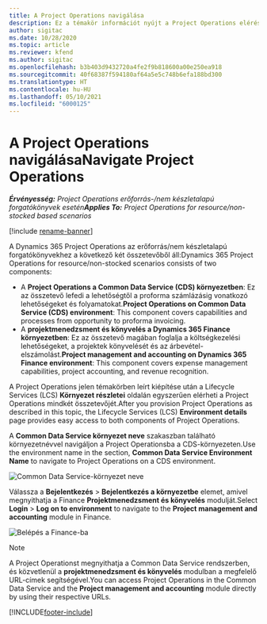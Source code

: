 ```yaml
---
title: A Project Operations navigálása
description: Ez a témakör információt nyújt a Project Operations elérésére a Lifecycle Services szolgáltatásból.
author: sigitac
ms.date: 10/28/2020
ms.topic: article
ms.reviewer: kfend
ms.author: sigitac
ms.openlocfilehash: b3b403d9432720a4fe2f9b818600a00e250ea918
ms.sourcegitcommit: 40f68387f594180af64a5e5c748b6efa188bd300
ms.translationtype: HT
ms.contentlocale: hu-HU
ms.lasthandoff: 05/10/2021
ms.locfileid: "6000125"
---
```

# <a name="navigate-project-operations"></a><span data-ttu-id="b60c2-103">A Project Operations navigálása</span><span class="sxs-lookup"><span data-stu-id="b60c2-103">Navigate Project Operations</span></span>

<span data-ttu-id="b60c2-104">_**Érvényesség:** Project Operations erőforrás-/nem készletalapú forgatókönyvek esetén_</span><span class="sxs-lookup"><span data-stu-id="b60c2-104">_**Applies To:** Project Operations for resource/non-stocked based scenarios_</span></span>

[!include [rename-banner](~/includes/cc-data-platform-banner.md)]

<span data-ttu-id="b60c2-105">A Dynamics 365 Project Operations az erőforrás/nem készletalapú forgatókönyvekhez a következő két összetevőből áll:</span><span class="sxs-lookup"><span data-stu-id="b60c2-105">Dynamics 365 Project Operations for resource/non-stocked scenarios consists of two components:</span></span> 

 - <span data-ttu-id="b60c2-106">A **Project Operations a Common Data Service (CDS) környezetben**: Ez az összetevő lefedi a lehetőségtől a proforma számlázásig vonatkozó lehetőségeket és folyamatokat.</span><span class="sxs-lookup"><span data-stu-id="b60c2-106">**Project Operations on Common Data Service (CDS) environment**: This component covers capabilities and processes from opportunity to proforma invoicing.</span></span> 
 - <span data-ttu-id="b60c2-107">A **projektmenedzsment és könyvelés a Dynamics 365 Finance környezetben**: Ez az összetevő magában foglalja a költségkezelési lehetőségeket, a projektek könyvelését és az árbevétel-elszámolást.</span><span class="sxs-lookup"><span data-stu-id="b60c2-107">**Project management and accounting on Dynamics 365 Finance environment**: This component covers expense management capabilities, project accounting, and revenue recognition.</span></span> 

<span data-ttu-id="b60c2-108">A Project Operations jelen témakörben leírt kiépítése után a Lifecycle Services (LCS) **Környezet részletei** oldalán egyszerűen elérheti a Project Operations mindkét összetevőjét.</span><span class="sxs-lookup"><span data-stu-id="b60c2-108">After you provision Project Operations as described in this topic, the Lifecycle Services (LCS) **Environment details** page provides easy access to both components of Project Operations.</span></span>  

<span data-ttu-id="b60c2-109">A **Common Data Service környezet neve** szakaszban található környezetnévvel navigáljon a Project Operationsba a CDS-környezeten.</span><span class="sxs-lookup"><span data-stu-id="b60c2-109">Use the environment name in the section, **Common Data Service Environment Name** to navigate to Project Operations on a CDS environment.</span></span> 

  ![Common Data Service-környezet neve](./media/environment-name.PNG)

<span data-ttu-id="b60c2-111">Válassza a **Bejelentkezés** > **Bejelentkezés a környezetbe** elemet, amivel megnyithatja a Finance **Projektmenedzsment és könyvelés** modulját.</span><span class="sxs-lookup"><span data-stu-id="b60c2-111">Select **Login** > **Log on to environment** to navigate to the **Project management and accounting** module in Finance.</span></span>  

   ![Belépés a Finance-ba](./media/environment-login.PNG)

> [!NOTE]
> <span data-ttu-id="b60c2-113">A Project Operationst megnyithatja a Common Data Service rendszerben, és közvetlenül a **projektmenedzsment és könyvelés** modulban a megfelelő URL-címek segítségével.</span><span class="sxs-lookup"><span data-stu-id="b60c2-113">You can access Project Operations in the Common Data Service and the **Project management and accounting** module directly by using their respective URLs.</span></span> 


[!INCLUDE[footer-include](../includes/footer-banner.md)]